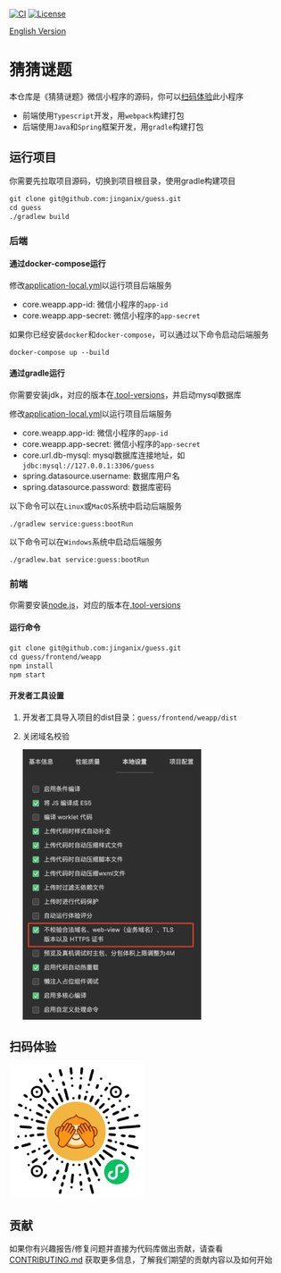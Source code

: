 [![CI](https://github.com/jinganix/guess/actions/workflows/ci.yml/badge.svg)](https://github.com/jinganix/guess/actions/workflows/ci.yml)
[![License](http://img.shields.io/:license-apache-brightgreen.svg)](http://www.apache.org/licenses/LICENSE-2.0.html)

[English Version](README.en.md)

# 猜猜谜题

本仓库是《猜猜谜题》微信小程序的源码，你可以[扫码体验](#qr-code)此小程序

- 前端使用`Typescript`开发，用`webpack`构建打包
- 后端使用`Java`和`Spring`框架开发，用`gradle`构建打包

## 运行项目

你需要先拉取项目源码，切换到项目根目录，使用gradle构建项目

```shell
git clone git@github.com:jinganix/guess.git
cd guess
./gradlew build
```

### 后端

#### 通过docker-compose运行

修改[application-local.yml](service/guess/src/main/resources/application-local.yml)以运行项目后端服务

- core.weapp.app-id: 微信小程序的`app-id`
- core.weapp.app-secret: 微信小程序的`app-secret`

如果你已经安装`docker`和`docker-compose`，可以通过以下命令启动后端服务

```shell
docker-compose up --build
```

#### 通过gradle运行

你需要安装jdk，对应的版本在[.tool-versions](.tool-versions)，并启动mysql数据库

修改[application-local.yml](service/guess/src/main/resources/application-local.yml)以运行项目后端服务

- core.weapp.app-id: 微信小程序的`app-id`
- core.weapp.app-secret: 微信小程序的`app-secret`
- core.url.db-mysql: mysql数据库连接地址，如`jdbc:mysql://127.0.0.1:3306/guess`
- spring.datasource.username: 数据库用户名
- spring.datasource.password: 数据库密码

以下命令可以在`Linux`或`MacOS`系统中启动后端服务

```shell
./gradlew service:guess:bootRun
```

以下命令可以在`Windows`系统中启动后端服务

```shell
./gradlew.bat service:guess:bootRun
```

### 前端

你需要安装[node.js](https://nodejs.org/en)，对应的版本在[.tool-versions](.tool-versions)

#### 运行命令

```shell
git clone git@github.com:jinganix/guess.git
cd guess/frontend/weapp
npm install
npm start
```

#### 开发者工具设置

1. 开发者工具导入项目的dist目录：`guess/frontend/weapp/dist`
2. 关闭域名校验

   <img src="docs/devtools.setting.png" alt="Image" width="320" height="484">

## <a id="qr-code"></a>扫码体验

<img src="docs/qrcode.jpg" alt="Image" width="240" height="240">

## 贡献

如果你有兴趣报告/修复问题并直接为代码库做出贡献，请查看 [CONTRIBUTING.md](CONTRIBUTING.md) 获取更多信息，了解我们期望的贡献内容以及如何开始
